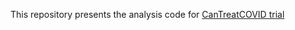 
This repository presents the analysis code for [CanTreatCOVID trial](https://upstreamlab.org/project/can-treat-covid/) 